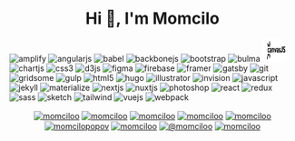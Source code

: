 <h1 align="center">Hi 👋, I'm Momcilo</h1>
<p align="left"><img src="https://docs.amplify.aws/assets/logo-dark.svg" alt="amplify" width="40" height="40"/> <img src="https://devicons.github.io/devicon/devicon.git/icons/angularjs/angularjs-original.svg" alt="angularjs" width="40" height="40"/> <img src="https://www.vectorlogo.zone/logos/babeljs/babeljs-icon.svg" alt="babel" width="40" height="40"/> <img src="https://devicons.github.io/devicon/devicon.git/icons/backbonejs/backbonejs-original-wordmark.svg" alt="backbonejs" width="40" height="40"/> <img src="https://devicons.github.io/devicon/devicon.git/icons/bootstrap/bootstrap-plain.svg" alt="bootstrap" width="40" height="40"/> <img src="https://raw.githubusercontent.com/gilbarbara/logos/804dc257b59e144eaca5bc6ffd16949752c6f789/logos/bulma.svg" alt="bulma" width="40" height="40"/> <img src="https://raw.githubusercontent.com/Hardik0307/Hardik0307/master/assets/canvasjs-charts.svg" alt="canvasjs" width="40" height="40"/> <img src="https://www.chartjs.org/media/logo-title.svg" alt="chartjs" width="40" height="40"/> <img src="https://devicons.github.io/devicon/devicon.git/icons/css3/css3-original-wordmark.svg" alt="css3" width="40" height="40"/> <img src="https://devicons.github.io/devicon/devicon.git/icons/d3js/d3js-original.svg" alt="d3js" width="40" height="40"/> <img src="https://www.vectorlogo.zone/logos/figma/figma-icon.svg" alt="figma" width="40" height="40"/> <img src="https://www.vectorlogo.zone/logos/firebase/firebase-icon.svg" alt="firebase" width="40" height="40"/> <img src="https://www.vectorlogo.zone/logos/framer/framer-icon.svg" alt="framer" width="40" height="40"/> <img src="https://www.vectorlogo.zone/logos/gatsbyjs/gatsbyjs-icon.svg" alt="gatsby" width="40" height="40"/> <img src="https://www.vectorlogo.zone/logos/git-scm/git-scm-icon.svg" alt="git" width="40" height="40"/> <img src="https://www.vectorlogo.zone/logos/gridsome/gridsome-icon.svg" alt="gridsome" width="40" height="40"/> <img src="https://devicons.github.io/devicon/devicon.git/icons/gulp/gulp-plain.svg" alt="gulp" width="40" height="40"/> <img src="https://devicons.github.io/devicon/devicon.git/icons/html5/html5-original-wordmark.svg" alt="html5" width="40" height="40"/> <img src="https://api.iconify.design/logos-hugo.svg" alt="hugo" width="40" height="40"/> <img src="https://www.vectorlogo.zone/logos/adobe_illustrator/adobe_illustrator-icon.svg" alt="illustrator" width="40" height="40"/> <img src="https://www.vectorlogo.zone/logos/invisionapp/invisionapp-icon.svg" alt="invision" width="40" height="40"/> <img src="https://devicons.github.io/devicon/devicon.git/icons/javascript/javascript-original.svg" alt="javascript" width="40" height="40"/> <img src="https://www.vectorlogo.zone/logos/jekyllrb/jekyllrb-icon.svg" alt="jekyll" width="40" height="40"/> <img src="https://raw.githubusercontent.com/prplx/svg-logos/5585531d45d294869c4eaab4d7cf2e9c167710a9/svg/materialize.svg" alt="materialize" width="40" height="40"/> <img src="https://cdn.worldvectorlogo.com/logos/nextjs-3.svg" alt="nextjs" width="40" height="40"/> <img src="https://www.vectorlogo.zone/logos/nuxtjs/nuxtjs-icon.svg" alt="nuxtjs" width="40" height="40"/> <img src="https://devicons.github.io/devicon/devicon.git/icons/photoshop/photoshop-plain.svg" alt="photoshop" width="40" height="40"/> <img src="https://devicons.github.io/devicon/devicon.git/icons/react/react-original-wordmark.svg" alt="react" width="40" height="40"/> <img src="https://devicons.github.io/devicon/devicon.git/icons/redux/redux-original.svg" alt="redux" width="40" height="40"/> <img src="https://devicons.github.io/devicon/devicon.git/icons/sass/sass-original.svg" alt="sass" width="40" height="40"/> <img src="https://www.vectorlogo.zone/logos/sketchapp/sketchapp-icon.svg" alt="sketch" width="40" height="40"/> <img src="https://www.vectorlogo.zone/logos/tailwindcss/tailwindcss-icon.svg" alt="tailwind" width="40" height="40"/> <img src="https://devicons.github.io/devicon/devicon.git/icons/vuejs/vuejs-original-wordmark.svg" alt="vuejs" width="40" height="40"/> <img src="https://devicons.github.io/devicon/devicon.git/icons/webpack/webpack-original.svg" alt="webpack" width="40" height="40"/></p><p align="center">
<a href="https://codepen.io/momciloo" target="blank"><img align="center" src="https://cdn.jsdelivr.net/npm/simple-icons@3.0.1/icons/codepen.svg" alt="momciloo" height="30" width="30" /></a>
<a href="https://dev.to/momciloo" target="blank"><img align="center" src="https://cdn.jsdelivr.net/npm/simple-icons@3.0.1/icons/dev-dot-to.svg" alt="momciloo" height="30" width="30" /></a>
<a href="https://twitter.com/momciloo" target="blank"><img align="center" src="https://cdn.jsdelivr.net/npm/simple-icons@3.0.1/icons/twitter.svg" alt="momciloo" height="30" width="30" /></a>
<a href="https://linkedin.com/in/momciloo" target="blank"><img align="center" src="https://cdn.jsdelivr.net/npm/simple-icons@3.0.1/icons/linkedin.svg" alt="momciloo" height="30" width="30" /></a>
<a href="https://fb.com/momciloo" target="blank"><img align="center" src="https://cdn.jsdelivr.net/npm/simple-icons@3.0.1/icons/facebook.svg" alt="momciloo" height="30" width="30" /></a>
<a href="https://instagram.com/momcilopopov" target="blank"><img align="center" src="https://cdn.jsdelivr.net/npm/simple-icons@3.0.1/icons/instagram.svg" alt="momcilopopov" height="30" width="30" /></a>
<a href="https://dribbble.com/momciloo" target="blank"><img align="center" src="https://cdn.jsdelivr.net/npm/simple-icons@3.0.1/icons/dribbble.svg" alt="momciloo" height="30" width="30" /></a>
<a href="https://medium.com/@momciloo" target="blank"><img align="center" src="https://cdn.jsdelivr.net/npm/simple-icons@3.0.1/icons/medium.svg" alt="@momciloo" height="30" width="30" /></a>
<a href="https://www.youtube.com/c/momciloo" target="blank"><img align="center" src="https://cdn.jsdelivr.net/npm/simple-icons@3.0.1/icons/youtube.svg" alt="momciloo" height="30" width="30" /></a>
</p>
